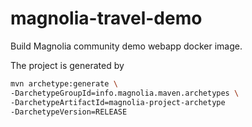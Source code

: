 # magnolia-travel-demo

Build Magnolia community demo webapp docker image.

The project is generated by 
```bash
mvn archetype:generate \
-DarchetypeGroupId=info.magnolia.maven.archetypes \
-DarchetypeArtifactId=magnolia-project-archetype 
-DarchetypeVersion=RELEASE
```
